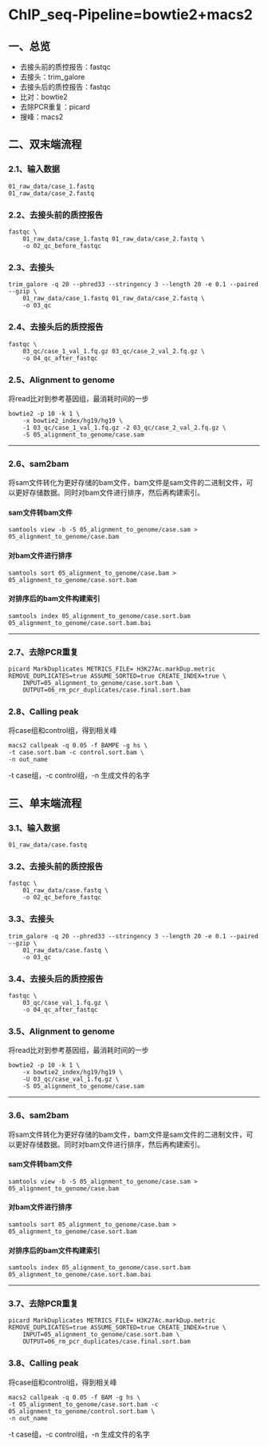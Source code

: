 # ChIP_seq-Pipeline=bowtie2+macs2

## 一、总览

- 去接头前的质控报告：fastqc
- 去接头：trim_galore
- 去接头后的质控报告：fastqc
- 比对：bowtie2
- 去除PCR重复：picard
- 搜峰：macs2

## 二、双末端流程

### 2.1、输入数据

~~~jy
01_raw_data/case_1.fastq
01_raw_data/case_2.fastq
~~~

### 2.2、去接头前的质控报告

~~~jy
fastqc \
    01_raw_data/case_1.fastq 01_raw_data/case_2.fastq \
    -o 02_qc_before_fastqc
~~~

### 2.3、去接头

~~~jy
trim_galore -q 20 --phred33 --stringency 3 --length 20 -e 0.1 --paired --gzip \
    01_raw_data/case_1.fastq 01_raw_data/case_2.fastq \
    -o 03_qc
~~~

### 2.4、去接头后的质控报告

~~~jy
fastqc \
    03_qc/case_1_val_1.fq.gz 03_qc/case_2_val_2.fq.gz \
    -o 04_qc_after_fastqc
~~~

### 2.5、Alignment to genome

将read比对到参考基因组，最消耗时间的一步

~~~jy
bowtie2 -p 10 -k 1 \
    -x bowtie2_index/hg19/hg19 \
    -1 03_qc/case_1_val_1.fq.gz -2 03_qc/case_2_val_2.fq.gz \
    -S 05_alignment_to_genome/case.sam
~~~

---

### 2.6、sam2bam

将sam文件转化为更好存储的bam文件，bam文件是sam文件的二进制文件，可以更好存储数据。同时对bam文件进行排序，然后再构建索引。

#### sam文件转bam文件

~~~jy
samtools view -b -S 05_alignment_to_genome/case.sam > 05_alignment_to_genome/case.bam 
~~~

#### 对bam文件进行排序

~~~jy
samtools sort 05_alignment_to_genome/case.bam > 05_alignment_to_genome/case.sort.bam
~~~

#### 对排序后的bam文件构建索引

~~~jy
samtools index 05_alignment_to_genome/case.sort.bam 05_alignment_to_genome/case.sort.bam.bai
~~~

---

### 2.7、去除PCR重复

~~~jy
picard MarkDuplicates METRICS_FILE= H3K27Ac.markDup.metric REMOVE_DUPLICATES=true ASSUME_SORTED=true CREATE_INDEX=true \
    INPUT=05_alignment_to_genome/case.sort.bam \
    OUTPUT=06_rm_pcr_duplicates/case.final.sort.bam
~~~

### 2.8、Calling peak

将case组和control组，得到相关峰

~~~jy
macs2 callpeak -q 0.05 -f BAMPE -g hs \
-t case.sort.bam -c control.sort.bam \
-n out_name
~~~

-t case组，-c control组，-n 生成文件的名字

## 三、单末端流程

### 3.1、输入数据

~~~jy
01_raw_data/case.fastq
~~~

### 3.2、去接头前的质控报告

~~~jy
fastqc \
    01_raw_data/case.fastq \
    -o 02_qc_before_fastqc
~~~

### 3.3、去接头

~~~jy
trim_galore -q 20 --phred33 --stringency 3 --length 20 -e 0.1 --paired --gzip \
    01_raw_data/case.fastq \
    -o 03_qc
~~~

### 3.4、去接头后的质控报告

~~~jy
fastqc \
    03_qc/case_val_1.fq.gz \
    -o 04_qc_after_fastqc
~~~

### 3.5、Alignment to genome

将read比对到参考基因组，最消耗时间的一步

~~~jy
bowtie2 -p 10 -k 1 \
    -x bowtie2_index/hg19/hg19 \
    -U 03_qc/case_val_1.fq.gz \
    -S 05_alignment_to_genome/case.sam
~~~

---

### 3.6、sam2bam

将sam文件转化为更好存储的bam文件，bam文件是sam文件的二进制文件，可以更好存储数据。同时对bam文件进行排序，然后再构建索引。

#### sam文件转bam文件

~~~jy
samtools view -b -S 05_alignment_to_genome/case.sam > 05_alignment_to_genome/case.bam 
~~~

#### 对bam文件进行排序

~~~jy
samtools sort 05_alignment_to_genome/case.bam > 05_alignment_to_genome/case.sort.bam
~~~

#### 对排序后的bam文件构建索引

~~~jy
samtools index 05_alignment_to_genome/case.sort.bam 05_alignment_to_genome/case.sort.bam.bai
~~~

---

### 3.7、去除PCR重复

~~~jy
picard MarkDuplicates METRICS_FILE= H3K27Ac.markDup.metric REMOVE_DUPLICATES=true ASSUME_SORTED=true CREATE_INDEX=true \
    INPUT=05_alignment_to_genome/case.sort.bam \
    OUTPUT=06_rm_pcr_duplicates/case.final.sort.bam
~~~

### 3.8、Calling peak

将case组和control组，得到相关峰

~~~jy
macs2 callpeak -q 0.05 -f BAM -g hs \
-t 05_alignment_to_genome/case.sort.bam -c 05_alignment_to_genome/control.sort.bam \
-n out_name
~~~

-t case组，-c control组，-n 生成文件的名字